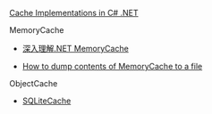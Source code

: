 [Cache Implementations in C# .NET](https://michaelscodingspot.com/cache-implementations-in-csharp-net/)

MemoryCache

- [深入理解.NET MemoryCache](https://www.cnblogs.com/zhu-wj/p/9166758.html)

- [How to dump contents of MemoryCache to a file](https://stackoverflow.com/questions/27779027/how-to-dump-contents-of-memorycache-to-a-file)

ObjectCache

- [SQLiteCache](https://github.com/ClemensFischer/XAML-Map-Control/tree/master/SQLiteCache)
